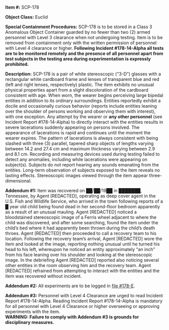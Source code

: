 **Item #:** SCP-178

**Object Class:** Euclid

**Special Containment Procedures:** SCP-178 is to be stored in a Class 3 Anomalous Object Container guarded by no fewer than two (2) armed personnel with Level 3 clearance when not undergoing testing. Item is to be removed from containment only with the written permission of personnel with Level 4 clearance or higher. **Following Incident #178-14-Alpha all tests are to be monitored remotely and the presence of all personnel apart from test subjects in the testing area during experimentation is expressly prohibited.**

**Description:** SCP-178 is a pair of white stereoscopic (“3-D”) glasses with a rectangular white cardboard frame and lenses of transparent blue and red (left and right lenses, respectively) plastic. The item exhibits no unusual physical properties apart from a slight discoloration of the cardboard consistent with age. When worn, the wearer begins perceiving large bipedal entities in addition to its ordinary surroundings. Entities reportedly exhibit a docile and occasionally curious behavior (reports include entities leaning over the shoulder of persons working and observing them with interest), with one exception. Any attempt by the wearer or **any other personnel** (see Incident Report #178-14-Alpha) to directly interact with the entities results in severe lacerations suddenly appearing on persons involved. The appearance of lacerations is rapid and continues until the moment the wearer expires. The pattern of lacerations is always consistent with being slashed with three (3) parallel, tapered sharp objects of lengths varying between 14.2 and 27.4 cm and maximum thickness varying between 2.9 and 8.1 cm. Recording and measuring devices used during testing failed to detect any anomalies, including while lacerations were appearing on subject(s). Subjects do not report hearing any sounds emanating from the entities. Long-term observation of subjects exposed to the item reveals no lasting effects. Stereoscopic images viewed through the item appear three-dimensional.

**Addendum #1:** Item was recovered on ██/██/19██ in ███████, Tennessee, by Agent \[REDACTED\], operating as deep cover agent in the U.S. Fish and Wildlife Service, who arrived in the town following reports of a █ year old child being found dead in her second-floor bedroom apparently as a result of an unusual mauling. Agent \[REDACTED\] noticed a bloodstained stereoscopic image of a Ferris wheel adjacent to where the child was discovered, and after some searching, found the item under the child’s bed where it had apparently been thrown during the child’s death throes. Agent \[REDACTED\] then proceeded to call a recovery team to his location. Following the recovery team’s arrival, Agent \[REDACTED\] wore the item and looked at the image, reporting nothing unusual until he turned his head to his left, whereupon he noticed an entity approximately “an inch” from his face leaning over his shoulder and looking at the stereoscopic image. In the debriefing Agent \[REDACTED\] reported also noticing several other entities in the room observing him and the recovery team. Agent \[REDACTED\] refrained from attempting to interact with the entities and the item was recovered without incident.

**Addendum #2:** All experiments are to be logged in [file #178-E](/scp-178-log).

**Addendum #3:** Personnel with Level 4 Clearance are urged to read Incident Report #178-14-Alpha. Reading Incident Report #178-14-Alpha is mandatory for all personnel with Level 4 Clearance or higher overseeing or approving experiments with the item.  
**WARNING: Failure to comply with Addendum #3 is grounds for disciplinary measures.**
